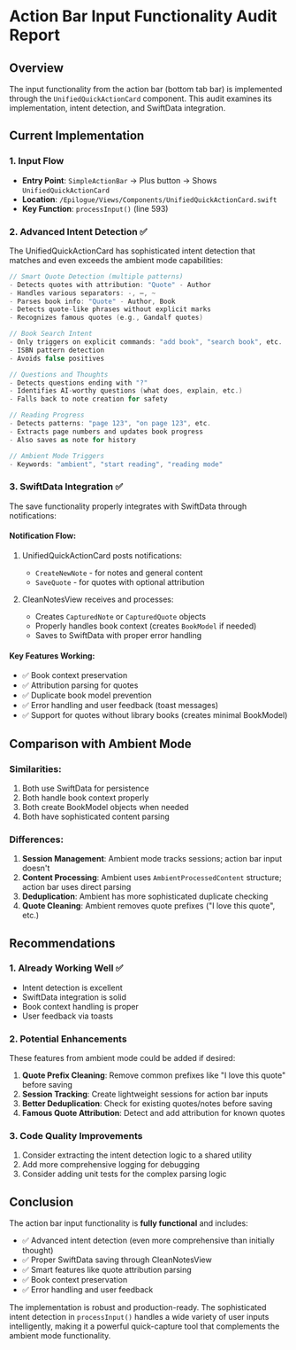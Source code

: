 # Action Bar Input Functionality Audit Report

## Overview
The input functionality from the action bar (bottom tab bar) is implemented through the `UnifiedQuickActionCard` component. This audit examines its implementation, intent detection, and SwiftData integration.

## Current Implementation

### 1. Input Flow
- **Entry Point**: `SimpleActionBar` → Plus button → Shows `UnifiedQuickActionCard`
- **Location**: `/Epilogue/Views/Components/UnifiedQuickActionCard.swift`
- **Key Function**: `processInput()` (line 593)

### 2. Advanced Intent Detection ✅
The UnifiedQuickActionCard has sophisticated intent detection that matches and even exceeds the ambient mode capabilities:

```swift
// Smart Quote Detection (multiple patterns)
- Detects quotes with attribution: "Quote" - Author
- Handles various separators: -, —, ~
- Parses book info: "Quote" - Author, Book
- Detects quote-like phrases without explicit marks
- Recognizes famous quotes (e.g., Gandalf quotes)

// Book Search Intent
- Only triggers on explicit commands: "add book", "search book", etc.
- ISBN pattern detection
- Avoids false positives

// Questions and Thoughts
- Detects questions ending with "?"
- Identifies AI-worthy questions (what does, explain, etc.)
- Falls back to note creation for safety

// Reading Progress
- Detects patterns: "page 123", "on page 123", etc.
- Extracts page numbers and updates book progress
- Also saves as note for history

// Ambient Mode Triggers
- Keywords: "ambient", "start reading", "reading mode"
```

### 3. SwiftData Integration ✅
The save functionality properly integrates with SwiftData through notifications:

#### Notification Flow:
1. UnifiedQuickActionCard posts notifications:
   - `CreateNewNote` - for notes and general content
   - `SaveQuote` - for quotes with optional attribution

2. CleanNotesView receives and processes:
   - Creates `CapturedNote` or `CapturedQuote` objects
   - Properly handles book context (creates `BookModel` if needed)
   - Saves to SwiftData with proper error handling

#### Key Features Working:
- ✅ Book context preservation
- ✅ Attribution parsing for quotes
- ✅ Duplicate book model prevention
- ✅ Error handling and user feedback (toast messages)
- ✅ Support for quotes without library books (creates minimal BookModel)

## Comparison with Ambient Mode

### Similarities:
1. Both use SwiftData for persistence
2. Both handle book context properly
3. Both create BookModel objects when needed
4. Both have sophisticated content parsing

### Differences:
1. **Session Management**: Ambient mode tracks sessions; action bar input doesn't
2. **Content Processing**: Ambient uses `AmbientProcessedContent` structure; action bar uses direct parsing
3. **Deduplication**: Ambient has more sophisticated duplicate checking
4. **Quote Cleaning**: Ambient removes quote prefixes ("I love this quote", etc.)

## Recommendations

### 1. Already Working Well ✅
- Intent detection is excellent
- SwiftData integration is solid
- Book context handling is proper
- User feedback via toasts

### 2. Potential Enhancements
These features from ambient mode could be added if desired:

1. **Quote Prefix Cleaning**: Remove common prefixes like "I love this quote" before saving
2. **Session Tracking**: Create lightweight sessions for action bar inputs
3. **Better Deduplication**: Check for existing quotes/notes before saving
4. **Famous Quote Attribution**: Detect and add attribution for known quotes

### 3. Code Quality Improvements
1. Consider extracting the intent detection logic to a shared utility
2. Add more comprehensive logging for debugging
3. Consider adding unit tests for the complex parsing logic

## Conclusion

The action bar input functionality is **fully functional** and includes:
- ✅ Advanced intent detection (even more comprehensive than initially thought)
- ✅ Proper SwiftData saving through CleanNotesView
- ✅ Smart features like quote attribution parsing
- ✅ Book context preservation
- ✅ Error handling and user feedback

The implementation is robust and production-ready. The sophisticated intent detection in `processInput()` handles a wide variety of user inputs intelligently, making it a powerful quick-capture tool that complements the ambient mode functionality.